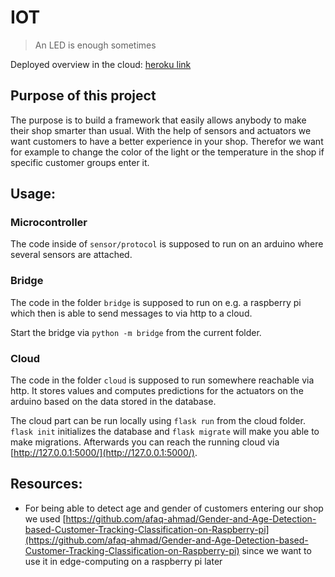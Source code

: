 # IOT
> An LED is enough sometimes

Deployed overview in the cloud: [heroku link](https://shop-maker.herokuapp.com/)

## Purpose of this project
The purpose is to build a framework that easily allows anybody to make their shop smarter than usual. With the help of
sensors and actuators we want customers to have a better experience in your shop. Therefor we want for example to change
the color of the light or the temperature in the shop if specific customer groups enter it.

## Usage:
### Microcontroller
The code inside of `sensor/protocol` is supposed to run on an arduino where several sensors are attached.

### Bridge
The code in the folder `bridge` is supposed to run on e.g. a raspberry pi which then is able to send messages to via http to a cloud.

Start the bridge via `python -m bridge` from the current folder. 

### Cloud
The code in the folder `cloud` is supposed to run somewhere reachable via http. It stores values and computes
predictions for the actuators on the arduino based on the data stored in the database.

The cloud part can be run locally using `flask run` from the cloud folder. `flask init` initializes the database
and `flask migrate` will make you able to make migrations. Afterwards you can reach the running cloud via
[http://127.0.0.1:5000/](http://127.0.0.1:5000/).

## Resources:
- For being able to detect age and gender of customers entering our shop we used [https://github.com/afaq-ahmad/Gender-and-Age-Detection-based-Customer-Tracking-Classification-on-Raspberry-pi](https://github.com/afaq-ahmad/Gender-and-Age-Detection-based-Customer-Tracking-Classification-on-Raspberry-pi) since we want to use it in edge-computing on a raspberry pi later
